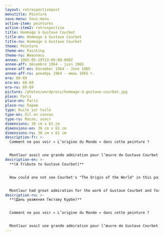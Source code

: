 ```yaml
---
layout: retrospectivepost
menutitle: Peinture
sous-menu: Sous-menu
active-item: peintures
active-item2: retrospective
title: Hommage à Gustave Courbet
title-en: Hommage à Gustave Courbet
title-ru: Hommage à Gustave Courbet
theme: Peinture
theme-en: Painting
theme-ru: Живопись
annee: 1965-05-29T23:00:00.000Z
annee-aff: décembre 1964 - juin 1965
annee-aff-en: December 1964 - June 1965
annee-aff-ru: декабрь 1964 - июнь 1965 г.
era: 60-69
era-en: 60-69
era-ru: 60-69
picture: /photos/wordpress/hommage-à-gustave-courbet.jpg
place: Paris
place-en: Paris
place-ru: Париж
type: Huile sur toile
type-en: Oil on canvas
type-ru: Масло, холст
dimensions: 38 cm x 61 cm
dimensions-en: 38 cm x 61 cm
dimensions-ru: 38 см x 61 см
description-fr: >-
  Comment ne pas voir « L’origine du Monde » dans cette peinture ?


  Montlaur avait une grande admiration pour l’œuvre de Gustave Courbet et pour l'homme, en particulier sa participation à la Commune de Paris (du 18 mars au 28 mai 1871). Il faut rappeler que Courbet fut élu de la Commune et y fut président de la Fédération des Artistes. Il permit, entre autres, la protection des œuvres du Louvre.
description-en: >-
  **(A Tribute to Gustave Courbet)**


  How could one not see Courbet's "The Origin of the World" in this painting?


  Montlaur had great admiration for the work of Gustave Courbet and for Courbet himself, in particular his participation in the Paris Commune (from March 18 to May 28, 1871). It should be remembered that Courbet was an elected representative of the Commune and was elected President of the Federation of Artists. He prevented the Louvre collections from being looted and damaged.
description-ru: >-
  **(Дань уважения Гюставу Курбе)**


  Comment ne pas voir « L’origine du Monde » dans cette peinture ?


  Montlaur avait une grande admiration pour l’œuvre de Gustave Courbet et pour l'homme, en particulier sa participation à la Commune de Paris (du 18 mars au 28 mai 1871). Il faut rappeler que Courbet fut élu de la Commune et y fut président de la Fédération des Artistes. Il permit, entre autres, la protection des œuvres du Louvre.
---
```

